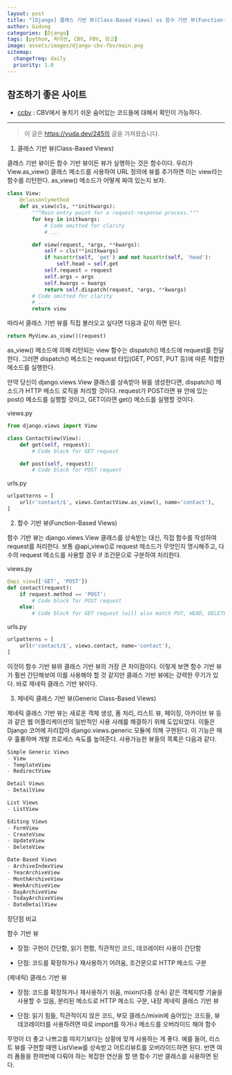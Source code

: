 ```yaml
---
layout: post
title: "[Django] 클래스 기반 뷰(Class-Based Views) vs 함수 기반 뷰(Function-Based Views)"
author: Gidong
categories: [Django]
tags: [python, 파이썬, CBV, FBV, 장고]
image: assets/images/django-cbv-fbv/main.png
sitemap:
  changefreq: daily
  priority: 1.0
---
```


## 참조하기 좋은 사이트

- [ccbv](https://ccbv.co.uk/) : CBV에서 놓치기 쉬운 숨어있는 코드들에 대해서 확인이 가능하다.

---

> 이 글은 https://yuda.dev/245의 글을 가져왔습니다.

1. 클래스 기반 뷰(Class-Based Views)

클래스 기반 뷰이든 함수 기반 뷰이든 뷰가 실행하는 것은 함수이다.
우리가 View.as_view() 클래스 메소드를 사용하여 URL 정의에 뷰를 추가하면 이는 view라는 함수를 리턴한다.
as_view() 메소드가 어떻게 짜여 있는지 보자.

```python
class View:
    @classonlymethod
    def as_view(cls, **initkwargs):
        """Main entry point for a request-response process."""
        for key in initkwargs:
            # Code omitted for clarity
            # ...

        def view(request, *args, **kwargs):
            self = cls(**initkwargs)
            if hasattr(self, 'get') and not hasattr(self, 'head'):
                self.head = self.get
            self.request = request
            self.args = args
            self.kwargs = kwargs
            return self.dispatch(request, *args, **kwargs)
        # Code omitted for clarity
        # ...
        return view
```

따라서 클래스 기반 뷰를 직접 불러오고 싶다면 다음과 같이 하면 된다.

```python
return MyView.as_view()(request)
```

as_view() 메소드에 의해 리턴되는 view 함수는 dispatch() 메소드에 request를 전달한다.
그러면 dispatch() 메소드는 request 타입(GET, POST, PUT 등)에 따른 적합한 메소드를 실행한다.

만약 당신이 django.views.View 클래스를 상속받아 뷰를 생성한다면, dispatch() 메소드가 HTTP 메소드 로직을 처리할 것이다.
request가 POST라면 뷰 안에 있는 post() 메소드를 실행할 것이고, GET이라면 get() 메소드를 실행할 것이다.

views.py

```python
from django.views import View

class ContactView(View):
    def get(self, request):
        # Code block for GET request

    def post(self, request):
        # Code block for POST request
```

urls.py

```python
urlpatterns = [
    url(r'contact/$', views.ContactView.as_view(), name='contact'),
]
```

2. 함수 기반 뷰(Function-Based Views)

함수 기반 뷰는 django.views.View 클래스를 상속받는 대신, 직접 함수를 작성하여 request를 처리한다.
보통 @api_view()로 request 메소드가 무엇인지 명시해주고, 다수의 request 메소드를 사용할 경우 if 조건문으로 구분하여 처리한다.

views.py

```python
@api_view(['GET', 'POST'])
def contact(request):
    if request.method == 'POST':
        # Code block for POST request
    else:
        # Code block for GET request (will also match PUT, HEAD, DELETE, etc)
```

urls.py

```python
urlpatterns = [
    url(r'contact/$', views.contact, name='contact'),
]
```

이것이 함수 기반 뷰와 클래스 기반 뷰의 가장 큰 차이점이다.
이렇게 보면 함수 기반 뷰가 훨씬 간단해보여 이를 사용해야 할 것 같지만 클래스 기반 뷰에는 강력한 무기가 있다.
바로 제네릭 클래스 기반 뷰이다.

3. 제네릭 클래스 기반 뷰(Generic Class-Based Views)

제네릭 클래스 기반 뷰는 새로운 객체 생성, 폼 처리, 리스트 뷰, 페이징, 아카이브 뷰 등과 같은 웹 어플리케이션의 일반적인 사용 사례를 해결하기 위해 도입되었다.
이들은 Django 코어에 자리잡아 django.views.generic 모듈에 의해 구현된다.
이 기능은 매우 훌륭하며 개발 프로세스 속도를 높여준다. 사용가능한 뷰들의 목록은 다음과 같다.

```python
Simple Generic Views
- View
- TemplateView
- RedirectView

Detail Views
- DetailView

List Views
- ListView

Editing Views
- FormView
- CreateView
- UpdateView
- DeleteView

Date-Based Views
- ArchiveIndexView
- YearArchiveView
- MonthArchiveView
- WeekArchiveView
- DayArchiveView
- TodayArchiveView
- DateDetailView
```

장단점 비교

함수 기반 뷰

- 장점: 구현이 간단함, 읽기 편함, 직관적인 코드, 데코레이터 사용이 간단함

- 단점: 코드를 확장하거나 재사용하기 어려움, 조건문으로 HTTP 메소드 구분

(제네릭) 클래스 기반 뷰

- 장점: 코드를 확장하거나 재사용하기 쉬움, mixin(다중 상속) 같은 객체지향 기술을 사용할 수 있음, 분리된 메소드로 HTTP 메소드 구분, 내장 제네릭 클래스 기반 뷰

- 단점: 읽기 힘듦, 직관적이지 않은 코드, 부모 클래스/mixin에 숨어있는 코드들, 뷰 데코레이터를 사용하려면 따로 import를 하거나 메소드를 오버라이드 해야 함수

무엇이 더 좋고 나쁘고를 따지기보다는 상황에 맞게 사용하는 게 좋다. 예를 들어, 리스트 뷰를 구현할 때엔 ListView를 상속받고 어트리뷰트를 오버라이드하면 된다.
반면 여러 폼들을 한꺼번에 다뤄야 하는 복잡한 연산을 할 땐 함수 기반 클래스를 사용하면 된다.
